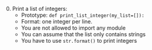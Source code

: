 0. Print a list of integers:
	- Prototype: `def print_list_integer(my_list=[]):`
	- Format: one integer per line.
	- You are not allowed to import any module
	- You can assume that the list only contains strings
	- You have to use `str.format()` to print integers

